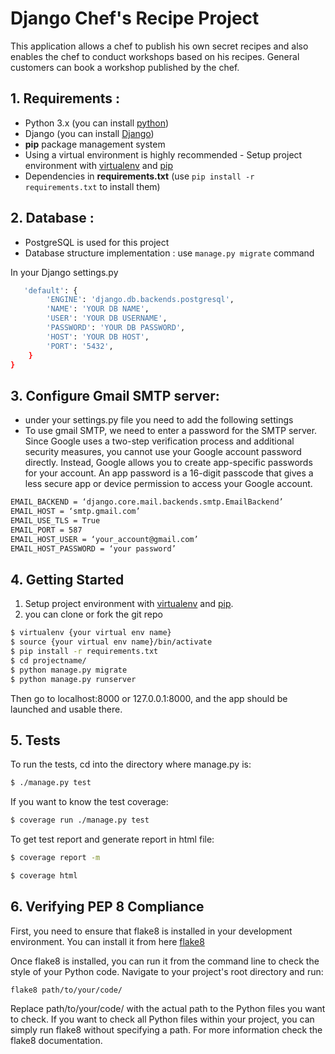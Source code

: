 # Django Chef's Recipe Project

This application allows a chef to publish his own secret recipes and also enables the chef to conduct workshops based on his recipes. General customers can book a workshop published by the chef.

## 1. Requirements :

* Python 3.x (you can install [python](https://www.python.org/downloads/))
* Django  (you can install [Django](https://docs.djangoproject.com/en/5.0/intro/install/))
* **pip** package management system
* Using a virtual environment is highly recommended - Setup project environment with [virtualenv](https://virtualenv.pypa.io) and [pip](https://pip.pypa.io)
* Dependencies in **requirements.txt** (use `pip install -r requirements.txt` to install them)

## 2. Database :
* PostgreSQL is used for this project
* Database structure implementation : use `manage.py migrate` command

In your Django settings.py

```bash
   'default': {
        'ENGINE': 'django.db.backends.postgresql',
        'NAME': 'YOUR DB NAME',
        'USER': 'YOUR DB USERNAME',
        'PASSWORD': 'YOUR DB PASSWORD',
        'HOST': 'YOUR DB HOST',
        'PORT': '5432',
    }
}
```

## 3. Configure Gmail SMTP server:
* under your settings.py file you need to add the following settings
* To use gmail SMTP, we need to enter a password for the SMTP server. Since Google uses a two-step verification process and additional security measures, you cannot use your Google account password directly. Instead, Google allows you to create app-specific passwords for your account. An app password is a 16-digit passcode that gives a less secure app or device permission to access your Google account.

```bash
EMAIL_BACKEND = ‘django.core.mail.backends.smtp.EmailBackend’
EMAIL_HOST = ‘smtp.gmail.com’
EMAIL_USE_TLS = True
EMAIL_PORT = 587
EMAIL_HOST_USER = ‘your_account@gmail.com’
EMAIL_HOST_PASSWORD = ‘your password’
```

## 4. Getting Started

1. Setup project environment with [virtualenv](https://virtualenv.pypa.io) and [pip](https://pip.pypa.io).
2. you can clone or fork the git repo

```bash
$ virtualenv {your virtual env name}
$ source {your virtual env name}/bin/activate
$ pip install -r requirements.txt
$ cd projectname/
$ python manage.py migrate
$ python manage.py runserver

```
Then go to localhost:8000 or 127.0.0.1:8000, and the app should be launched and usable there.

## 5. Tests

To run the tests, cd into the directory where manage.py is:

```bash
$ ./manage.py test

```
If you want to know the test coverage:


```bash
$ coverage run ./manage.py test

```
To get test report and generate report in html file:


```bash
$ coverage report -m

$ coverage html
```

## 6. Verifying PEP 8 Compliance

First, you need to ensure that flake8 is installed in your development environment. You can install it from here [flake8](https://flake8.pycqa.org/en/latest/)

Once flake8 is installed, you can run it from the command line to check the style of your Python code. Navigate to your project's root directory and run:
```
flake8 path/to/your/code/

```
Replace path/to/your/code/ with the actual path to the Python files you want to check. If you want to check all Python files within your project, you can simply run flake8 without specifying a path. For more information check the flake8 documentation.
